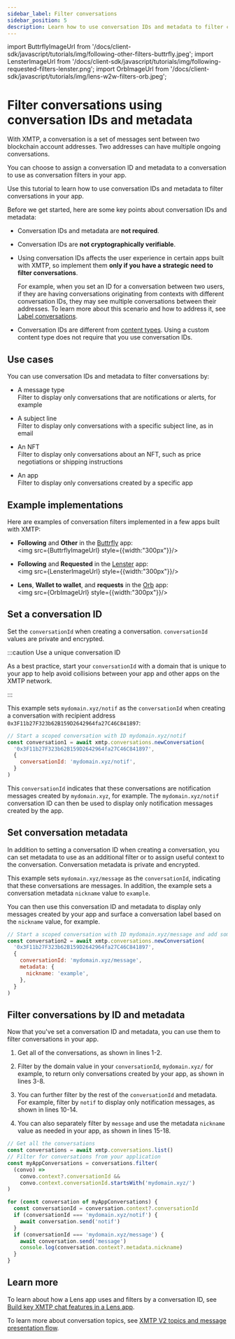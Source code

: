 ```yaml
---
sidebar_label: Filter conversations
sidebar_position: 5
description: Learn how to use conversation IDs and metadata to filter conversations in your app.
---
```

import ButtrflyImageUrl from '/docs/client-sdk/javascript/tutorials/img/following-other-filters-buttrfly.jpeg';
import LensterImageUrl from '/docs/client-sdk/javascript/tutorials/img/following-requested-filters-lenster.png';
import OrbImageUrl from '/docs/client-sdk/javascript/tutorials/img/lens-w2w-filters-orb.jpeg';

# Filter conversations using conversation IDs and metadata

With XMTP, a conversation is a set of messages sent between two blockchain account addresses. Two addresses can have multiple ongoing conversations.

You can choose to assign a conversation ID and metadata to a conversation to use as conversation filters in your app.

Use this tutorial to learn how to use conversation IDs and metadata to filter conversations in your app.

Before we get started, here are some key points about conversation IDs and metadata:

- Conversation IDs and metadata are **not required**.

- Conversation IDs are **not cryptographically verifiable**.

- Using conversation IDs affects the user experience in certain apps built with XMTP, so implement them **only if you have a strategic need to filter conversations**.

  For example, when you set an ID for a conversation between two users, if they are having conversations originating from contexts with different conversation IDs, they may see multiple conversations between their addresses. To learn more about this scenario and how to address it, see [Label conversations](label-conversations).

- Conversation IDs are different from [content types](/docs/dev-concepts/content-types). Using a custom content type does not require that you use conversation IDs.

## Use cases

You can use conversation IDs and metadata to filter conversations by:

* A message type  
Filter to display only conversations that are notifications or alerts, for example

* A subject line  
Filter to display only conversations with a specific subject line, as in email

* An NFT  
Filter to display only conversations about an NFT, such as price negotiations or shipping instructions

* An app  
Filter to display only conversations created by a specific app

## Example implementations

Here are examples of conversation filters implemented in a few apps built with XMTP:

- **Following** and **Other** in the [Buttrfly](https://buttrfly.app/) app:  
<img src={ButtrflyImageUrl} style={{width:"300px"}}/>

- **Following** and **Requested** in the [Lenster](https://lenster.xyz/) app:  
<img src={LensterImageUrl} style={{width:"300px"}}/>

- **Lens**, **Wallet to wallet**, and **requests** in the [Orb](https://orb.ac/) app:  
<img src={OrbImageUrl} style={{width:"300px"}}/>

## Set a conversation ID

Set the `conversationId` when creating a conversation. `conversationId` values are private and encrypted.

:::caution Use a unique conversation ID

As a best practice, start your `conversationId` with a domain that is unique to your app to help avoid collisions between your app and other apps on the XMTP network.

:::

This example sets `mydomain.xyz/notif` as the `conversationId` when creating a conversation with recipient address `0x3F11b27F323b62B159D2642964fa27C46C841897`:

```js showLineNumbers
// Start a scoped conversation with ID mydomain.xyz/notif
const conversation1 = await xmtp.conversations.newConversation(
  '0x3F11b27F323b62B159D2642964fa27C46C841897',
  {
    conversationId: 'mydomain.xyz/notif',
  }
)
```

This `conversationId` indicates that these conversations are notification messages created by `mydomain.xyz`, for example. The `mydomain.xyz/notif` conversation ID can then be used to display only notification messages created by the app.


## Set conversation metadata

In addition to setting a conversation ID when creating a conversation, you can set metadata to use as an additional filter or to assign useful context to the conversation. Conversation metadata is private and encrypted.

This example sets `mydomain.xyz/message` as the `conversationId`, indicating that these conversations are messages. In addition, the example sets a conversation metadata `nickname` value to `example`.

You can then use this conversation ID and metadata to display only messages created by your app and surface a conversation label based on the `nickname` value, for example.

```js showLineNumbers
// Start a scoped conversation with ID mydomain.xyz/message and add some metadata
const conversation2 = await xmtp.conversations.newConversation(
  '0x3F11b27F323b62B159D2642964fa27C46C841897',
  {
    conversationId: 'mydomain.xyz/message',
    metadata: {
      nickname: 'example',
    },
  }
)
```


## Filter conversations by ID and metadata

Now that you've set a conversation ID and metadata, you can use them to filter conversations in your app.

1. Get all of the conversations, as shown in lines 1-2.

2. Filter by the domain value in your `conversationId`, `mydomain.xyz/` for example, to return only conversations created by your app, as shown in lines 3-8.

3. You can further filter by the rest of the `conversationId` and metadata. For example, filter by `notif` to display only notification messages, as shown in lines 10-14.

4. You can also separately filter by `message` and use the metadata `nickname` value as needed in your app, as shown in lines 15-18.

```js showLineNumbers
// Get all the conversations
const conversations = await xmtp.conversations.list()
// Filter for conversations from your application
const myAppConversations = conversations.filter(
  (convo) =>
    convo.context?.conversationId &&
    convo.context.conversationId.startsWith('mydomain.xyz/')
)

for (const conversation of myAppConversations) {
  const conversationId = conversation.context?.conversationId
  if (conversationId === 'mydomain.xyz/notif') {
    await conversation.send('notif')
  }
  if (conversationId === 'mydomain.xyz/message') {
    await conversation.send('message')
    console.log(conversation.context?.metadata.nickname)
  }
}
```


## Learn more

To learn about how a Lens app uses and filters by a conversation ID, see [Build key XMTP chat features in a Lens app](build-key-xmtp-chat-features-in-a-lens-app).

To learn more about conversation topics, see [XMTP V2 topics and message presentation flow](/docs/dev-concepts/architectural-overview#xmtp-v2-topics-and-message-presentation-flow).
